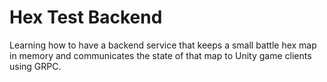Hex Test Backend 
================

Learning how to have a backend service that keeps a small battle hex map in
memory and communicates the state of that map to Unity game clients using GRPC.
